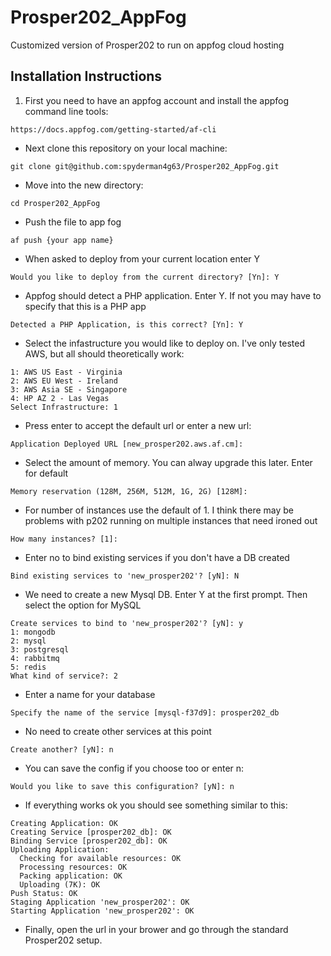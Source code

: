 # Prosper202_AppFog

Customized version of Prosper202 to run on appfog cloud hosting


## Installation Instructions
1. First you need to have an appfog account and install the appfog command line tools:
```
https://docs.appfog.com/getting-started/af-cli
```
- Next clone this repository on your local machine:
```
git clone git@github.com:spyderman4g63/Prosper202_AppFog.git
```
 
- Move into the new directory:
```
cd Prosper202_AppFog
```
- Push the file to app fog
```
af push {your app name}
```

- When asked to deploy from your current location enter Y
```
Would you like to deploy from the current directory? [Yn]: Y
```

- Appfog should detect a PHP application. Enter Y. If not you may have to specify that this is a PHP app
```
Detected a PHP Application, is this correct? [Yn]: Y
```

- Select the infastructure you would like to deploy on. I've only tested AWS, but all should theoretically work:
```
1: AWS US East - Virginia
2: AWS EU West - Ireland
3: AWS Asia SE - Singapore
4: HP AZ 2 - Las Vegas
Select Infrastructure: 1
```

- Press enter to accept the default url or enter a new url:
```
Application Deployed URL [new_prosper202.aws.af.cm]: 
```

- Select the amount of memory. You can alway upgrade this later. Enter for default
```
Memory reservation (128M, 256M, 512M, 1G, 2G) [128M]: 
```

- For number of instances use the default of 1. I think there may be problems with p202 running on multiple instances that need ironed out
```
How many instances? [1]: 
```

- Enter no to bind existing services if you don't have a DB created
```
Bind existing services to 'new_prosper202'? [yN]: N
```

- We need to create a new Mysql DB. Enter Y at the first prompt. Then select the option for MySQL
```
Create services to bind to 'new_prosper202'? [yN]: y
1: mongodb
2: mysql
3: postgresql
4: rabbitmq
5: redis
What kind of service?: 2
```

- Enter a name for your database
```
Specify the name of the service [mysql-f37d9]: prosper202_db
```

- No need to create other services at this point
```
Create another? [yN]: n
```

- You can save the config if you choose too or enter n:
```
Would you like to save this configuration? [yN]: n
````

- If everything works ok you should see something similar to this:
```
Creating Application: OK
Creating Service [prosper202_db]: OK
Binding Service [prosper202_db]: OK
Uploading Application:
  Checking for available resources: OK
  Processing resources: OK
  Packing application: OK
  Uploading (7K): OK   
Push Status: OK
Staging Application 'new_prosper202': OK                                        
Starting Application 'new_prosper202': OK 
```

- Finally, open the url in your brower and go through the standard Prosper202 setup. 
